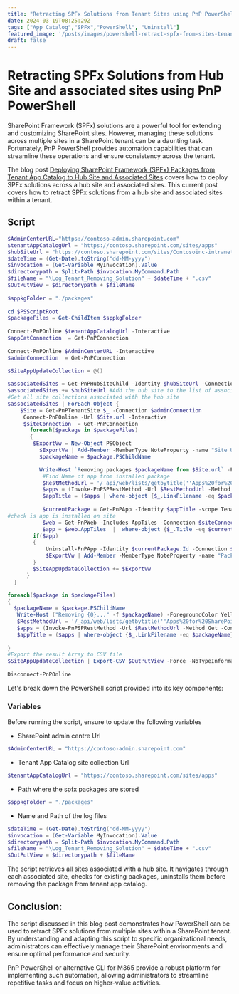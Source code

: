 ```yaml
---
title: "Retracting SPFx Solutions from Tenant Sites using PnP PowerShell"
date: 2024-03-19T08:25:29Z
tags: ["App Catalog","SPFx","PowerShell", "Uninstall"]
featured_image: '/posts/images/powershell-retract-spfx-from-sites-tenant/retract.png'
draft: false
---
```


# Retracting SPFx Solutions from Hub Site and associated sites using PnP PowerShell

SharePoint Framework (SPFx) solutions are a powerful tool for extending and customizing SharePoint sites. However, managing these solutions across multiple sites in a SharePoint tenant can be a daunting task. Fortunately, PnP PowerShell provides automation capabilities that can streamline these operations and ensure consistency across the tenant.

The blog post [Deploying SharePoint Framework (SPFx) Packages from Tenant App Catalog to Hub Site and Associated Sites](https://reshmeeauckloo.com/posts/powershell_spfxdeploytohubfromtenant/) covers how to deploy SPFx solutions across a hub site and associated sites. This current post covers how to retract SPFx solutions from a hub site and associated sites within a tenant. 

## Script

```PowerShell
$AdminCenterURL="https://contoso-admin.sharepoint.com"
$tenantAppCatalogUrl = "https://contoso.sharepoint.com/sites/apps"
$hubSiteUrl = "https://contoso.sharepoint.com/sites/Contosoinc-intranet"
$dateTime = (Get-Date).toString("dd-MM-yyyy")
$invocation = (Get-Variable MyInvocation).Value
$directorypath = Split-Path $invocation.MyCommand.Path
$fileName = "\Log_Tenant_Removing_Solution" + $dateTime + ".csv"
$OutPutView = $directorypath + $fileName
 
$sppkgFolder = "./packages"
 
cd $PSScriptRoot
$packageFiles = Get-ChildItem $sppkgFolder
 
Connect-PnPOnline $tenantAppCatalogUrl -Interactive
$appCatConnection  = Get-PnPConnection
 
Connect-PnPOnline $AdminCenterURL -Interactive
$adminConnection  = Get-PnPConnection
 
$SiteAppUpdateCollection = @()

$associatedSites = Get-PnPHubSiteChild -Identity $hubSiteUrl -Connection $adminConnection
$associatedSites += $hubSiteUrl #Add the hub site to the list of associated sites
#Get all site collections associated with the hub site
$associatedSites | ForEach-Object {
    $Site = Get-PnPTenantSite $_ -Connection $adminConnection
     Connect-PnPOnline -Url $Site.url -Interactive
     $siteConnection  = Get-PnPConnection
       foreach($package in $packageFiles)
       {
        $ExportVw = New-Object PSObject
          $ExportVw | Add-Member -MemberType NoteProperty -name "Site URL" -value $Site.url
          $packageName = $package.PSChildName

          Write-Host `Removing packages $packageName from $Site.url` -ForegroundColor Yellow       
           #Find Name of app from installed package
           $RestMethodUrl = '/_api/web/lists/getbytitle(''Apps%20for%20SharePoint'')/items?$select=Title,LinkFilename'
           $apps = (Invoke-PnPSPRestMethod -Url $RestMethodUrl -Method Get -Connection $appCatConnection).Value
           $appTitle = ($apps | where-object {$_.LinkFilename -eq $packageName} | select Title).Title
        
           $currentPackage = Get-PnPApp -Identity $appTitle -scope Tenant
#check is app is installed on site
           $web = Get-PnPWeb -Includes AppTiles -Connection $siteConnection
           $app = $web.AppTiles  |  where-object {$_.Title -eq $currentPackage.Title }
        if($app)
        {
            Uninstall-PnPApp -Identity $currentPackage.Id -Connection $siteConnection
            $ExportVw | Add-Member -MemberType NoteProperty -name "Package Name" -value $packageName
        }
        $SiteAppUpdateCollection += $ExportVw     
      }     
  }

foreach($package in $packageFiles)
{
  $packageName = $package.PSChildName
   Write-Host ("Removing {0}..." -f $packageName) -ForegroundColor Yellow
   $RestMethodUrl = '/_api/web/lists/getbytitle(''Apps%20for%20SharePoint'')/items?$select=Title,LinkFilename'
   $apps = (Invoke-PnPSPRestMethod -Url $RestMethodUrl -Method Get -Connection $appCatConnection).Value
   $appTitle = ($apps | where-object {$_.LinkFilename -eq $packageName} | select Title).Title
 
}
#Export the result Array to CSV file
$SiteAppUpdateCollection | Export-CSV $OutPutView -Force -NoTypeInformation
 
Disconnect-PnPOnline
```

Let's break down the PowerShell script provided into its key components:

### Variables

Before running the script, ensure to update the following variables

- SharePoint admin centre Url

```PowerShell
$AdminCenterURL = "https://contoso-admin.sharepoint.com"
```

- Tenant App Catalog site collection Url

```PowerShell
$tenantAppCatalogUrl = "https://contoso.sharepoint.com/sites/apps"
```

- Path where the spfx packages are stored

```PowerShell
$sppkgFolder = "./packages"
```

- Name and Path of the log files

```PowerShell
$dateTime = (Get-Date).toString("dd-MM-yyyy")
$invocation = (Get-Variable MyInvocation).Value
$directorypath = Split-Path $invocation.MyCommand.Path
$fileName = "\Log_Tenant_Removing_Solution" + $dateTime + ".csv"
$OutPutView = $directorypath + $fileName
```

The script retrieves all sites associated with a hub site. It navigates through each associated site, checks for existing packages, uninstalls them before removing the package from tenant app catalog.

## Conclusion:

The script discussed in this blog post demonstrates how PowerShell can be used to retract SPFx solutions from multiple sites within a SharePoint tenant. By understanding and adapting this script to specific organizational needs, administrators can effectively manage their SharePoint environments and ensure optimal performance and security.

 PnP PowerShell or alternative CLI for M365 provide a robust platform for implementing such automation, allowing administrators to streamline repetitive tasks and focus on higher-value activities.

